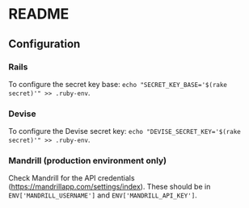 # README

## Configuration
### Rails
To configure the secret key base: `echo "SECRET_KEY_BASE='$(rake secret)'" >> .ruby-env`.

### Devise
To configure the Devise secret key: `echo "DEVISE_SECRET_KEY='$(rake secret)'" >> .ruby-env`.

### Mandrill (production environment only)
Check Mandrill for the API credentials (https://mandrillapp.com/settings/index). These should be in `ENV['MANDRILL_USERNAME']` and `ENV['MANDRILL_API_KEY']`.
